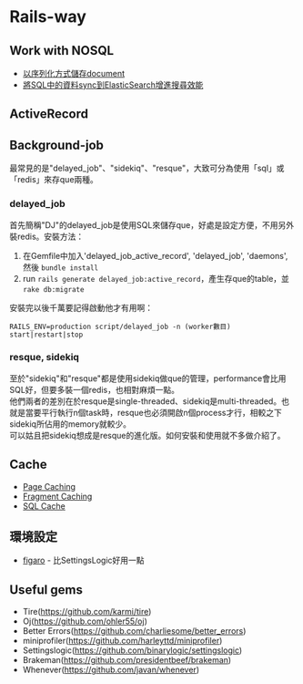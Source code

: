 Rails-way
=========

## Work with NOSQL

* [以序列化方式儲存document](https://github.com/kevin-shu/Rails-way/wiki/%E4%BB%A5%E5%BA%8F%E5%88%97%E5%8C%96%E6%96%B9%E5%BC%8F%E5%84%B2%E5%AD%98document)
* [將SQL中的資料sync到ElasticSearch增進搜尋效能](https://github.com/kevin-shu/Rails-way/wiki/%E5%B0%87SQL%E4%B8%AD%E7%9A%84%E8%B3%87%E6%96%99sync%E5%88%B0ElasticSearch%E5%A2%9E%E9%80%B2%E6%90%9C%E5%B0%8B%E6%95%88%E8%83%BD)

## ActiveRecord

## Background-job
最常見的是"delayed_job"、"sidekiq"、"resque"，大致可分為使用「sql」或「redis」來存que兩種。  

### delayed_job
首先簡稱"DJ"的delayed_job是使用SQL來儲存que，好處是設定方便，不用另外裝redis。安裝方法：

1. 在Gemfile中加入'delayed_job_active_record', 'delayed_job', 'daemons', 然後 `bundle install`
2. run `rails generate delayed_job:active_record`，產生存que的table，並`rake db:migrate`

安裝完以後千萬要記得啟動他才有用啊：
```
RAILS_ENV=production script/delayed_job -n (worker數目) start|restart|stop
```
  
### resque, sidekiq
至於"sidekiq"和"resque"都是使用sidekiq做que的管理，performance會比用SQL好，但要多裝一個redis，也相對麻煩一點。  
他們兩者的差別在於resque是single-threaded、sidekiq是multi-threaded。也就是當要平行執行n個task時，resque也必須開啟n個process才行，相較之下sidekiq所佔用的memory就較少。  
可以姑且把sidekiq想成是resque的進化版。如何安裝和使用就不多做介紹了。


## Cache

* [Page Caching](https://github.com/kevin-shu/Rails-way/wiki/Page-cache)
* [Fragment Caching](https://github.com/kevin-shu/Rails-way/wiki/Fragment-Caching)
* [SQL Cache](https://github.com/kevin-shu/Rails-way/wiki/SQL-cache)


## 環境設定
* [figaro](https://github.com/laserlemon/figaro) - 比SettingsLogic好用一點


## Useful gems

* Tire(https://github.com/karmi/tire)
* Oj(https://github.com/ohler55/oj)
* Better Errors(https://github.com/charliesome/better_errors)
* miniprofiler(https://github.com/harleyttd/miniprofiler)
* Settingslogic(https://github.com/binarylogic/settingslogic)
* Brakeman(https://github.com/presidentbeef/brakeman)
* Whenever(https://github.com/javan/whenever)
